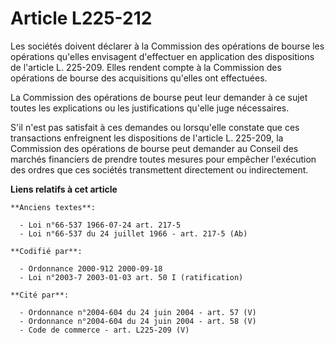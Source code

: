 # Article L225-212

Les sociétés doivent déclarer à la Commission des opérations de bourse les opérations qu'elles envisagent d'effectuer en
application des dispositions de l'article L. 225-209. Elles rendent compte à la Commission des opérations de bourse des
acquisitions qu'elles ont effectuées.

La Commission des opérations de bourse peut leur demander à ce sujet toutes les explications ou les justifications qu'elle
juge nécessaires.

S'il n'est pas satisfait à ces demandes ou lorsqu'elle constate que ces transactions enfreignent les dispositions de
l'article L. 225-209, la Commission des opérations de bourse peut demander au Conseil des marchés financiers de prendre
toutes mesures pour empêcher l'exécution des ordres que ces sociétés transmettent directement ou indirectement.

**Liens relatifs à cet article**

	**Anciens textes**:

	  - Loi n°66-537 1966-07-24 art. 217-5
	  - Loi n°66-537 du 24 juillet 1966 - art. 217-5 (Ab)

	**Codifié par**:

	  - Ordonnance 2000-912 2000-09-18
	  - Loi n°2003-7 2003-01-03 art. 50 I (ratification)

	**Cité par**:

	  - Ordonnance n°2004-604 du 24 juin 2004 - art. 57 (V)
	  - Ordonnance n°2004-604 du 24 juin 2004 - art. 58 (V)
	  - Code de commerce - art. L225-209 (V)
